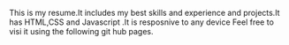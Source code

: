 This is my resume.It includes my best skills and experience and projects.It has HTML,CSS and Javascript .It is resposnive to any device Feel free to visi it using the following git hub pages.
